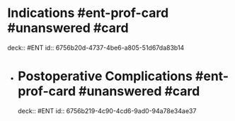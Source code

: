 # Indications #ent-prof-card #unanswered #card

deck:: #ENT
id:: 6756b20d-4737-4be6-a805-51d67da83b14

- # Postoperative Complications #ent-prof-card #unanswered #card
  deck:: #ENT
  id:: 6756b219-4c90-4cd6-9ad0-94a78e34ae37

